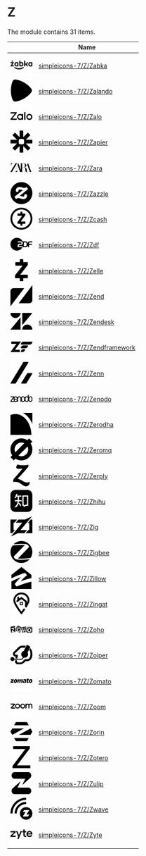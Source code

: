 # Z

The module contains 31 items.



| |Name|
|:---:|---|
| ![illustration of simpleicons-7/Z/Zabka](../../simpleicons-7/Z/Zabka.png) | [simpleicons-7/Z/Zabka](../../simpleicons-7/Z/Zabka.md) |
| ![illustration of simpleicons-7/Z/Zalando](../../simpleicons-7/Z/Zalando.png) | [simpleicons-7/Z/Zalando](../../simpleicons-7/Z/Zalando.md) |
| ![illustration of simpleicons-7/Z/Zalo](../../simpleicons-7/Z/Zalo.png) | [simpleicons-7/Z/Zalo](../../simpleicons-7/Z/Zalo.md) |
| ![illustration of simpleicons-7/Z/Zapier](../../simpleicons-7/Z/Zapier.png) | [simpleicons-7/Z/Zapier](../../simpleicons-7/Z/Zapier.md) |
| ![illustration of simpleicons-7/Z/Zara](../../simpleicons-7/Z/Zara.png) | [simpleicons-7/Z/Zara](../../simpleicons-7/Z/Zara.md) |
| ![illustration of simpleicons-7/Z/Zazzle](../../simpleicons-7/Z/Zazzle.png) | [simpleicons-7/Z/Zazzle](../../simpleicons-7/Z/Zazzle.md) |
| ![illustration of simpleicons-7/Z/Zcash](../../simpleicons-7/Z/Zcash.png) | [simpleicons-7/Z/Zcash](../../simpleicons-7/Z/Zcash.md) |
| ![illustration of simpleicons-7/Z/Zdf](../../simpleicons-7/Z/Zdf.png) | [simpleicons-7/Z/Zdf](../../simpleicons-7/Z/Zdf.md) |
| ![illustration of simpleicons-7/Z/Zelle](../../simpleicons-7/Z/Zelle.png) | [simpleicons-7/Z/Zelle](../../simpleicons-7/Z/Zelle.md) |
| ![illustration of simpleicons-7/Z/Zend](../../simpleicons-7/Z/Zend.png) | [simpleicons-7/Z/Zend](../../simpleicons-7/Z/Zend.md) |
| ![illustration of simpleicons-7/Z/Zendesk](../../simpleicons-7/Z/Zendesk.png) | [simpleicons-7/Z/Zendesk](../../simpleicons-7/Z/Zendesk.md) |
| ![illustration of simpleicons-7/Z/Zendframework](../../simpleicons-7/Z/Zendframework.png) | [simpleicons-7/Z/Zendframework](../../simpleicons-7/Z/Zendframework.md) |
| ![illustration of simpleicons-7/Z/Zenn](../../simpleicons-7/Z/Zenn.png) | [simpleicons-7/Z/Zenn](../../simpleicons-7/Z/Zenn.md) |
| ![illustration of simpleicons-7/Z/Zenodo](../../simpleicons-7/Z/Zenodo.png) | [simpleicons-7/Z/Zenodo](../../simpleicons-7/Z/Zenodo.md) |
| ![illustration of simpleicons-7/Z/Zerodha](../../simpleicons-7/Z/Zerodha.png) | [simpleicons-7/Z/Zerodha](../../simpleicons-7/Z/Zerodha.md) |
| ![illustration of simpleicons-7/Z/Zeromq](../../simpleicons-7/Z/Zeromq.png) | [simpleicons-7/Z/Zeromq](../../simpleicons-7/Z/Zeromq.md) |
| ![illustration of simpleicons-7/Z/Zerply](../../simpleicons-7/Z/Zerply.png) | [simpleicons-7/Z/Zerply](../../simpleicons-7/Z/Zerply.md) |
| ![illustration of simpleicons-7/Z/Zhihu](../../simpleicons-7/Z/Zhihu.png) | [simpleicons-7/Z/Zhihu](../../simpleicons-7/Z/Zhihu.md) |
| ![illustration of simpleicons-7/Z/Zig](../../simpleicons-7/Z/Zig.png) | [simpleicons-7/Z/Zig](../../simpleicons-7/Z/Zig.md) |
| ![illustration of simpleicons-7/Z/Zigbee](../../simpleicons-7/Z/Zigbee.png) | [simpleicons-7/Z/Zigbee](../../simpleicons-7/Z/Zigbee.md) |
| ![illustration of simpleicons-7/Z/Zillow](../../simpleicons-7/Z/Zillow.png) | [simpleicons-7/Z/Zillow](../../simpleicons-7/Z/Zillow.md) |
| ![illustration of simpleicons-7/Z/Zingat](../../simpleicons-7/Z/Zingat.png) | [simpleicons-7/Z/Zingat](../../simpleicons-7/Z/Zingat.md) |
| ![illustration of simpleicons-7/Z/Zoho](../../simpleicons-7/Z/Zoho.png) | [simpleicons-7/Z/Zoho](../../simpleicons-7/Z/Zoho.md) |
| ![illustration of simpleicons-7/Z/Zoiper](../../simpleicons-7/Z/Zoiper.png) | [simpleicons-7/Z/Zoiper](../../simpleicons-7/Z/Zoiper.md) |
| ![illustration of simpleicons-7/Z/Zomato](../../simpleicons-7/Z/Zomato.png) | [simpleicons-7/Z/Zomato](../../simpleicons-7/Z/Zomato.md) |
| ![illustration of simpleicons-7/Z/Zoom](../../simpleicons-7/Z/Zoom.png) | [simpleicons-7/Z/Zoom](../../simpleicons-7/Z/Zoom.md) |
| ![illustration of simpleicons-7/Z/Zorin](../../simpleicons-7/Z/Zorin.png) | [simpleicons-7/Z/Zorin](../../simpleicons-7/Z/Zorin.md) |
| ![illustration of simpleicons-7/Z/Zotero](../../simpleicons-7/Z/Zotero.png) | [simpleicons-7/Z/Zotero](../../simpleicons-7/Z/Zotero.md) |
| ![illustration of simpleicons-7/Z/Zulip](../../simpleicons-7/Z/Zulip.png) | [simpleicons-7/Z/Zulip](../../simpleicons-7/Z/Zulip.md) |
| ![illustration of simpleicons-7/Z/Zwave](../../simpleicons-7/Z/Zwave.png) | [simpleicons-7/Z/Zwave](../../simpleicons-7/Z/Zwave.md) |
| ![illustration of simpleicons-7/Z/Zyte](../../simpleicons-7/Z/Zyte.png) | [simpleicons-7/Z/Zyte](../../simpleicons-7/Z/Zyte.md) |



